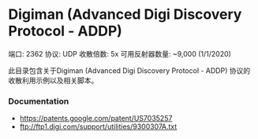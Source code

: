 # Digiman (Advanced Digi Discovery Protocol - ADDP)

端口: 2362
协议: UDP
收散倍数: 5x
可用反射器数量: ~9,000 (1/1/2020)

此目录包含关于Digiman (Advanced Digi Discovery Protocol - ADDP) 协议的收散利用示例以及相关脚本。

### Documentation

- <https://patents.google.com/patent/US7035257>
- <ftp://ftp1.digi.com/support/utilities/9300307A.txt>
